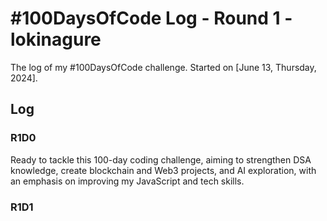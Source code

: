 # #100DaysOfCode Log - Round 1 - lokinagure

The log of my #100DaysOfCode challenge. Started on [June 13, Thursday, 2024].

## Log

### R1D0 
Ready to tackle this 100-day coding challenge, aiming to strengthen DSA knowledge, create blockchain and Web3 projects, and AI exploration, with an emphasis on improving my JavaScript and tech skills.

### R1D1
